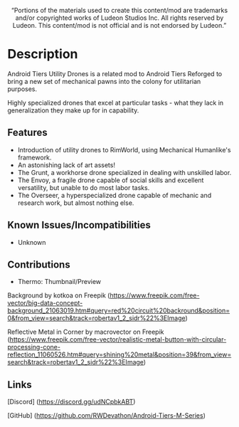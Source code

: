 <p align="center">
	“Portions of the materials used to create this content/mod are trademarks and/or copyrighted works of Ludeon Studios Inc. All rights reserved by Ludeon. This content/mod is not official and is not endorsed by Ludeon.”
</p>

# Description
Android Tiers Utility Drones is a related mod to Android Tiers Reforged to bring a new set of mechanical pawns into the colony for utilitarian purposes.

Highly specialized drones that excel at particular tasks - what they lack in generalization they make up for in capability.

## Features
* Introduction of utility drones to RimWorld, using Mechanical Humanlike's framework.
* An astonishing lack of art assets!
* The Grunt, a workhorse drone specialized in dealing with unskilled labor.
* The Envoy, a fragile drone capable of social skills and excellent versatility, but unable to do most labor tasks.
* The Overseer, a hyperspecialized drone capable of mechanic and research work, but almost nothing else.

## Known Issues/Incompatibilities
* Unknown

## Contributions
* Thermo: Thumbnail/Preview

Background by kotkoa on Freepik
(https://www.freepik.com/free-vector/big-data-concept-background_21063019.htm#query=red%20circuit%20backround&position=0&from_view=search&track=robertav1_2_sidr%22%3EImage)

Reflective Metal in Corner by macrovector on Freepik
(https://www.freepik.com/free-vector/realistic-metal-button-with-circular-processing-cone-reflection_11060526.htm#query=shining%20metal&position=39&from_view=search&track=robertav1_2_sidr%22%3EImage)

## Links
[Discord] (https://discord.gg/udNCpbkABT)

[GitHub] (https://github.com/RWDevathon/Android-Tiers-M-Series)
